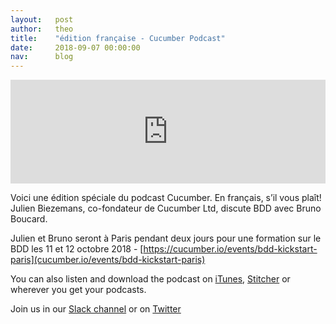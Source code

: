 ```yaml
---
layout:   post
author:   theo
title:    "édition française - Cucumber Podcast"
date:     2018-09-07 00:00:00
nav:      blog
---
```

<iframe width="100%" height="166" scrolling="no" frameborder="no" allow="autoplay" src="https://w.soundcloud.com/player/?url=https%3A//api.soundcloud.com/tracks/496504419&color=%2300cc11&auto_play=false&hide_related=false&show_comments=true&show_user=true&show_reposts=false&show_teaser=true"></iframe>

Voici une édition spéciale du podcast Cucumber. En français, s’il vous plaît! Julien Biezemans, co-fondateur de Cucumber Ltd, discute BDD avec Bruno Boucard.

Julien et Bruno seront à Paris pendant deux jours pour une formation sur le BDD les 11 et 12 octobre 2018 - [https://cucumber.io/events/bdd-kickstart-paris](cucumber.io/events/bdd-kickstart-paris)

You can also listen and download the podcast on [iTunes](https://itunes.apple.com/gb/podcast/cucumber-podcast-rss/id1078896635), [Stitcher](http://www.stitcher.com/s?fid=81999&refid=stpr) or wherever you get your podcasts. 

Join us in our [Slack channel](https://cucumber.io/support#slack) or on [Twitter](https://twitter.com/cucumberbdd)

